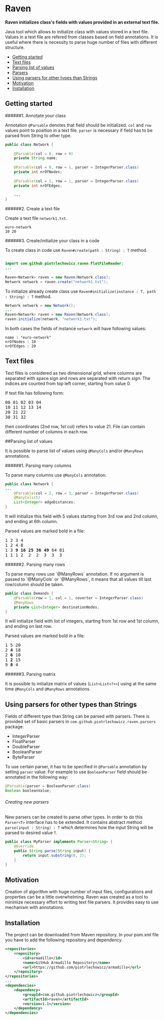 # Raven
**Raven initializes class's fields with values provided in an external text file.**

<p>
Java tool which allows to initialize class with values stored in a text file.
Values in a text file are refered from classes based on field annotations. 
It is useful where there is necessity to parse huge number of files with different structure.
</p>

* [Getting started](#getting-started)
* [Text files](#text-files)
* [Parsing list of values](#parsing-list-of-values)
* [Parsers](#parsers)
* [Using parsers for other types than Strings](#using-parsers-for-other-types-than-strings)
* [Motivation](#motivation)
* [Installation](#installation)

## Getting started

######1. Annotate your class
<p>
Annotation <code>@Parsable</code> denotes that field should be initialized. 
<code>col</code> and <code>row</code> values point to position in a text file.
<code>parser</code> is necessary if field has to be parsed from String to other type.
</p>

```java
public class Network {
    
	@Parsable(col = 0, row = 0)
	private String name;
	
    @Parsable(col = 0, row = 1, parser = IntegerParser.class)
    private int nrOfNodes;
    
    @Parsable(col = 1, row = 1, parser = IntegerParser.class)
    private int nrOfEdges;
    
    ...
}
```

######2. Create a text file 

Create a text file `network1.txt`.

```
euro-network
10 20
```

######3. Create/initialize your class in a code

To create class in code use `Raven#create(path : String) : T` method.

```java

import com.github.piotrlechowicz.raven.FlatFileReader;
...
            
Raven<Network> raven = new Raven(Network.class);
Network network = raven.create("network1.txt");
```

To initialize already create class use `Raven#initialize(instance : T, path : String) : T` method.
    
```java
Network network = new Network();
...
Raven<Network> raven = new Raven(Network.class);
raven.initialize(network, "network1.txt");
```

In both cases the fields of instance `network` will have following values:
```
name : "euro-network"
nrOfNodes : 10
nrOfEdges : 20
```

## Text files

<p>
Text files is considered as two dimensional grid, where columns are separated with space sign
and rows are separated with return sign. The indices are counted from top left corner, starting
from value 0.
</p>

If text file has following form:

<pre>
00 01 02 03 04
10 11 12 13 14
20 21 22
30 31 32
</pre>

<p>
then coordinates (2nd row, 1st col) refers to value 21. 
File can contain different number of columns in each row.
</p>

##Parsing list of values

It is possible to parse list of values using `@ManyCols` and/or `@ManyRows` annotations.

######1. Parsing many columns

To parse many columns use `@ManyCols` annotation.
```java
public class Network {
...
    @Parsable(col = 2, row = 3, parser = IntegerParser.class)
    @ManyCols(5)
    List<Integer> edgeDistances;
}
```
<p>
It will initialize this field with 5 values starting from 3rd row and 2nd column,
and ending at 6th column.
</p>

Parsed values are marked bold in a file:

<pre>
1 2 3 4
1 2 4 8
1 3 <b>9 16 25 36 49</b> 64 81
1 1 1 2  2  2  3  3  3
</pre>

######2. Parsing many rows
<p>
To parse many rows use `@ManyRows` annotation. 
If no argument is passed to `@ManyCols` or `@ManyRows`,
it means that all values till last row/column should be taken.
</p>

```java
public class Demands {
	@Parsable(row = 1, col = 1, coverter = IntegerParser.class)
	@ManyRows
	private List<Integer> destinationNodes;
}
```
<p>
It will initialize field with list of integers, 
starting from 1st row and 1st column, and ending on last row.</p>
</p>
Parsed values are marked bold in a file:

<pre>
1 5 20
2 <b>4</b> 18
2 <b>6</b> 10
1 <b>2</b> 15
9 <b>8</b> 4
</pre>

######3. Parsing matrix
<p>
It is possible to initialize matrix of values (<code>List&lt;List&lt;?&gt;&gt;</code>) using at the same time
<code>@ManyCols</code> and <code>@ManyRows</code> annotations.
</p>

## Using parsers for other types than Strings

<p>
Fields of different type than String can be parsed with parsers. 
There is provided set of basic parsers in 
<code>com.github.piotrlechowicz.raven.parsers</code> package:
</p>

 * IntegerParser
 * FloatParser
 * DoubleParser
 * BooleanParser
 * ByteParser

<p>
To use certain parser, it has to be specified in <code>@Parsable</code> annotation 
by setting <code>parser</code> value. For example to use <code>BooleanParser</code> 
field should be annotated in the following way:
</p>

```java
@Parsable(parser = BooleanParser.class)
Boolean booleanValue;
```

###### Creating new parsers
<p>
New parsers can be created to parse other types. 
In order to do this <code>Parser&lt;T&gt;</code> interface has to be extended.
It contains abstract method <code>parse(input : String) : T</code> 
which determines how the input String will be parsed to desired value <code>T</code>. 
</p>

```java
public class MyParser implements Parser<String> {
    @Override
    public String parse(String input) {
        return input.substring(0, 2); 
    }
}
```

## Motivation

<p>
Creation of algorithm with huge number of input files, configurations and properties can 
be a little overwhelming. Raven was created as a tool to minimize necessary effort to
writing text file parsers. It provides easy to use mechanism with annotations.
</p>

## Installation

<p>
The project can be downloaded from Maven repository. 
In your pom.xml file you have to add the following repository and dependency.
</p>

```xml
<repositories>
    <repository>
        <id>armadillo</id>
        <name>GitHub Armadillo Repository</name>
        <url>https://github.com/piotrlechowicz/armadillo</url>
    </repository>
</repositories>
...
<dependencies>
    <dependency>
        <groupId>com.github.piotrlechowicz</groupId>
        <artifactId>raven</artifactId>
        <version>1.1</version>
    </dependency>
</dependencies>
``` 
